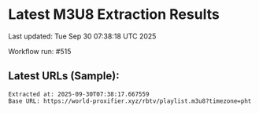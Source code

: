 # Latest M3U8 Extraction Results

Last updated: Tue Sep 30 07:38:18 UTC 2025

Workflow run: #515

## Latest URLs (Sample):
```
Extracted at: 2025-09-30T07:38:17.667559
Base URL: https://world-proxifier.xyz/rbtv/playlist.m3u8?timezone=pht

```
